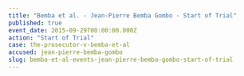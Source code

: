 ```yaml
---
title: "Bemba et al. - Jean-Pierre Bemba Gombo - Start of Trial"
published: true
event_date: 2015-09-29T00:00:00.000Z
action: "Start of Trial"
case: the-prosecutor-v-bemba-et-al
accused: jean-pierre-bemba-gombo
slug: bemba-et-al-events-jean-pierre-bemba-gombo-start-of-trial
---
```

